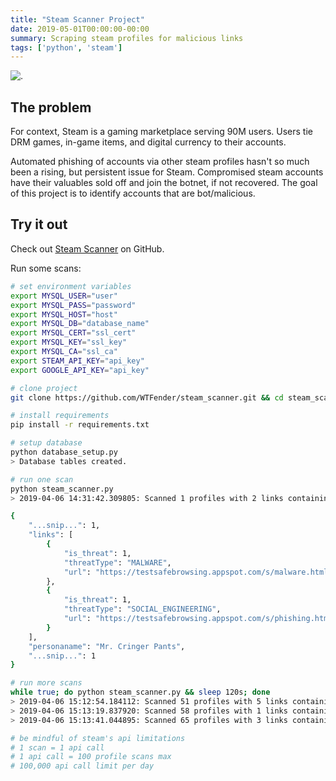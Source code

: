 ```yaml
---
title: "Steam Scanner Project"
date: 2019-05-01T00:00:00-00:00
summary: Scraping steam profiles for malicious links
tags: ['python', 'steam']
---
```


![.](/img/steam/steam-scanner.png)

## The problem
For context, Steam is a gaming marketplace serving 90M users. Users tie DRM games, in-game items, and digital currency to their accounts.

Automated phishing of accounts via other steam profiles hasn't so much been a rising, but persistent issue for Steam. Compromised steam accounts have their valuables sold off and join the botnet, if not recovered. The goal of this project is to identify accounts that are bot/malicious.

## Try it out
Check out [Steam Scanner](https://github.com/WTFender/steam_scanner) on GitHub.

Run some scans:
```bash
# set environment variables
export MYSQL_USER="user"
export MYSQL_PASS="password"
export MYSQL_HOST="host"
export MYSQL_DB="database_name"
export MYSQL_CERT="ssl_cert"
export MYSQL_KEY="ssl_key"
export MYSQL_CA="ssl_ca"
export STEAM_API_KEY="api_key"
export GOOGLE_API_KEY="api_key"

# clone project
git clone https://github.com/WTFender/steam_scanner.git && cd steam_scanner

# install requirements
pip install -r requirements.txt

# setup database
python database_setup.py
> Database tables created.

# run one scan
python steam_scanner.py
> 2019-04-06 14:31:42.309805: Scanned 1 profiles with 2 links containing 2 threats.

{
    "...snip...": 1,
    "links": [
        {
            "is_threat": 1,
            "threatType": "MALWARE",
            "url": "https://testsafebrowsing.appspot.com/s/malware.html"
        },
        {
            "is_threat": 1,
            "threatType": "SOCIAL_ENGINEERING",
            "url": "https://testsafebrowsing.appspot.com/s/phishing.html"
        }
    ],
    "personaname": "Mr. Cringer Pants",
    "...snip...": 1
}

# run more scans
while true; do python steam_scanner.py && sleep 120s; done
> 2019-04-06 15:12:54.184112: Scanned 51 profiles with 5 links containing 0 threats.
> 2019-04-06 15:13:19.837920: Scanned 58 profiles with 1 links containing 0 threats.
> 2019-04-06 15:13:41.044895: Scanned 65 profiles with 3 links containing 0 threats.

# be mindful of steam's api limitations
# 1 scan = 1 api call  
# 1 api call = 100 profile scans max
# 100,000 api call limit per day
```